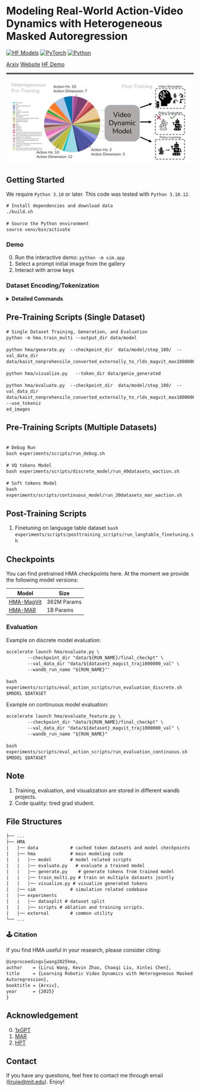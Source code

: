 # Modeling Real-World Action-Video Dynamics with Heterogeneous Masked Autoregression

[![HF Models](https://img.shields.io/badge/%F0%9F%A4%97-Models-yellow?style=for-the-badge)](https://huggingface.co/liruiw/hma-base)
[![PyTorch](https://img.shields.io/badge/PyTorch-2.2.0-EE4C2C.svg?style=for-the-badge&logo=pytorch)](https://pytorch.org/get-started/locally/)
[![Python](https://img.shields.io/badge/python-3.10-blue?style=for-the-badge)](https://www.python.org)

[Arxiv]() [Website](https://liruiw.github.io/hma) [HF Demo](https://huggingface.co/spaces/liruiw/hma)
<hr style="border: 2px solid gray;"></hr>

![](assets/hma_framework.png)


## Getting Started
We require `Python 3.10` or later. This code was tested with `Python 3.10.12`.

```
# Install dependencies and download data
./build.sh

# Source the Python environment
source venv/bin/activate
```

### Demo
0. Run the interactive demo: ``python -m sim.app``
1. Select a prompt initial image from the gallery
2. Interact with arrow keys

### Dataset Encoding/Tokenization
<details>
<summary><span style="font-weight: bold;">Detailed Commands</span></summary>
The one-line version of encoding one dataset is as the following example:
```shell
python -m datasets.encode_openx_dataset --episode_cnt 1000000 --dataset_name kaist_nonprehensile_converted_externally_to_rlds --data_split train --root_dir data
```

The dataset can be partitioned into multiple shards, and then one GPU can process each shard.
Shards are useful not only for parallelization but also for saving progress in case a process is interrupted.

Example encoding `droid` with 2 GPUs:
```shell
# Process 1
set -e
for ((i = 0; i < 64; i += 2)); do
    CUDA_VISIBLE_DEVICES=0 python -m datasets.encode_openx_dataset --dataset_name droid --data_split train --num_shards 64 --curr_shard_rank $i --root_dir sharded_data
done

# Process 2
set -e
for ((i = 1; i < 64; i += 2)); do
    CUDA_VISIBLE_DEVICES=1 python -m datasets.encode_openx_dataset --dataset_name droid --data_split train --num_shards 64 --curr_shard_rank $i --root_dir sharded_data
done
```

Then, merge the shards into one dataset.
Merging does not require all shards to be generated, missing shards will be skipped.

Example merge:
```shell
# Modify SHARD_DATA_FORMAT in dataset/merge_shards.py, not CLI arg b/c it's a format str
python datasets/merge_shards.py --out_data_dir merged_data/droid --num_shards 64
```

Non-OpenX datasets require using `datasets.encode_openx_dataset` instead of `datasets.encode_openx_dataset`, and currently the only such supported dataset is `egoexo4d`.
For every external dataset, the code for that dataset must be modified to allow iterating over only a subset (i.e. shard) of the dataset.

Example non-OpenX dataset:
```
python -m datasets.encode_extern_dataset --dataset_name egoexo4d --data_split train --num_shards 100 --curr_shard_rank 0 --root_dir sharded_data
```

To train and evaluate the soft tokens, we need to follow the same script but save dataset using non-VQ encoders. Similarly, to evaluate against the raw images, we need to use the script and save dataset without encoders ``--encoder_type temporalvae --encoder_name_or_path 'stabilityai/stable-video-diffusion-img2vid'``.
</details>

## Pre-Training Scripts (Single Dataset)
```
# Single Dataset Training, Generation, and Evaluation
python -m hma.train_multi --output_dir data/model

python hma/generate.py  --checkpoint_dir  data/model/step_100/  --val_data_dir data/kaist_nonprehensile_converted_externally_to_rlds_magvit_max1000000_val

python hma/visualize.py   --token_dir data/genie_generated

python hma/evaluate.py  --checkpoint_dir  data/model/step_100/  --val_data_dir data/kaist_nonprehensile_converted_externally_to_rlds_magvit_max1000000_val --use_tokeniz
ed_images
```

## Pre-Training Scripts (Multiple Datasets)
```

# Debug Run
bash experiments/scripts/run_debug.sh

# VQ tokens Model
bash experiments/scripts/discrete_model/run_40datasets_waction.sh

# Soft tokens Model
bash experiments/scripts/continuous_model/run_30datasets_mar_waction.sh

```

## Post-Training Scripts
1. Finetuning on language table dataset ``bash experiments/scripts/posttraining_scripts/run_langtable_finetuning.sh``

## Checkpoints
You can find pretrained HMA checkpoints here. At the moment we provide the following model versions:

| Model                                                                  |   Size         |
|--------------------------------------------------------------------------------|----------------|
| [HMA-MagVit](https://huggingface.co/liruiw/hma-base-disc)                 |  362M Params  |
| [HMA-MAR](https://huggingface.co/liruiw/hpt-base-cont)                 |  1B Params  |


### Evaluation
Example on discrete model evaluation:
```shell
accelerate launch hma/evaluate.py \
        --checkpoint_dir "data/${RUN_NAME}/final_checkpt" \
        --val_data_dir "data/${dataset}_magvit_traj1000000_val" \
        --wandb_run_name "${RUN_NAME}"'

bash experiments/scripts/eval_action_scripts/run_evaluation_discrete.sh $MODEL $DATASET
```

Example on continuous model evaluation:
```shell
accelerate launch hma/evaluate_feature.py \
        --checkpoint_dir "data/${RUN_NAME}/final_checkpt" \
        --val_data_dir "data/${dataset}_magvit_traj1000000_val" \
        --wandb_run_name "${RUN_NAME}"

bash experiments/scripts/eval_action_scripts/run_evaluation_continuous.sh $MODEL $DATASET
```

## Note
1. Training, evaluation, and visualization are stored in different wandb projects.
2. Code quality: tired grad student.

## File Structures
```angular2html
├── ...
├── HMA
|   |── data 			# cached token datasets and model checkpoints
|   |── hma 			# main modeling code
|   |   |── model       # model related scripts
|   |   |── evaluate.py   # evaluate a trained model
|   |   |── generate.py    # generate tokens from trained model
|   |   |── train_multi.py # train on multiple datasets jointly
|   |   |── visualize.py # visualize generated tokens
|   |── sim 			# simulation related codebase
|   |── experiments
|   |   |── datasplit # dataset split
|   |   |── scripts # ablation and training scripts.
|   |── external 		# common utility
└── ...
```


### 🕹️ Citation
If you find HMA useful in your research, please consider citing:
```
@inproceedings{wang2025hma,
author    = {Lirui Wang, Kevin Zhao, Chaoqi Liu, Xinlei Chen},
title     = {Learning Robotic Video Dynamics with Heterogeneous Masked Autoregression},
booktitle = {Arxiv},
year      = {2025}
}
```

## Acknowledgement
0. [1xGPT](https://github.com/1x-technologies/1xgpt)
1. [MAR](https://github.com/LTH14/mar/)
2. [HPT](https://github.com/liruiw/hpt)


## Contact

If you have any questions, feel free to contact me through email (liruiw@mit.edu). Enjoy!